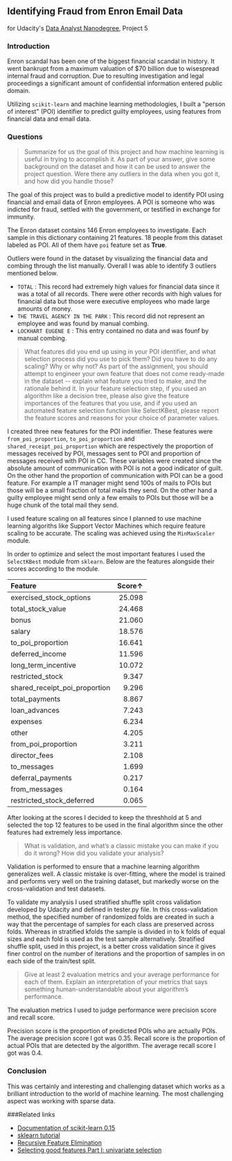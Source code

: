 ## Identifying Fraud from Enron Email Data
for Udacity's [Data Analyst Nanodegree](https://www.udacity.com/course/nd002), Project 5

### Introduction

Enron scandal has been one of the biggest financial scandal in history. It went bankrupt from a maximum valuation of $70 billion due to wisespread internal fraud and corruption. Due to resulting investigation and legal proceedings a significant amount of confidential information entered public domain.

Utilizing `scikit-learn` and machine learning methodologies, I built a "person of interest" (POI) identifier to predict guilty employees, using features from financial data and email data.

### Questions

> Summarize for us the goal of this project and how machine learning is useful in trying to accomplish it. As part of your answer, give some background on the dataset and how it can be used to answer the project question. Were there any outliers in the data when you got it, and how did you handle those?

The goal of this project was to build a predictive model to identify POI using financial and email data of Enron employees. A POI is someone who was indicted for fraud, settled with the government, or testified in exchange for immunity.

The Enron dataset contains 146 Enron employees to investigate. Each sample in this dictionary containing 21 features. 18 people from this dataset labeled as POI. All of them have `poi` feature set as **True**. 

Outliers were found in the dataset by visualizing the financial data and combing through the list manually. Overall I was able to identify 3 outliers mentioned below.

- `TOTAL` : This record had extremely high values for financial data since it was a total of all records. There were other records with high values for financial data but those were executive employees who made large amounts of money.
- `THE TRAVEL AGENCY IN THE PARK` : This record did not represent an employee and was found by manual combing.
- `LOCKHART EUGENE E` : This entry contained no data and was founf by manual combing.



>What features did you end up using in your POI identifier, and what selection process did you use to pick them? Did you have to do any scaling? Why or why not? As part of the assignment, you should attempt to engineer your own feature that does not come ready-made in the dataset -- explain what feature you tried to make, and the rationale behind it. In your feature selection step, if you used an algorithm like a decision tree, please also give the feature importances of the features that you use, and if you used an automated feature selection function like SelectKBest, please report the feature scores and reasons for your choice of parameter values.

 
I created three new features for the POI indentifier. These features were `from_poi_proportion`, `to_poi_proportion` and `shared_receipt_poi_proportion` which are respectively the proportion of messages received by POI, messages sent to POI and proportion of messages received with POI in CC. These variables were created since the absolute amount of communication with POI is not a good indicator of guilt. On the other hand the proportion of communication with POI can be a good feature. For example a IT manager might send 100s of mails to POIs but those will be a small fraction of total mails they send. On the other hand a guilty employee might send only a few emails to POIs but those will be a huge chunk of the total mail they send.

I used feature scaling on all features since I planned to use machine learning algoriths like Support Vector Machines which require feature scaling to be accurate. The scaling was achieved using the `MinMaxScaler` module.

In order to optimize and select the most important features I used the `SelectKBest` module from `sklearn`. Below are the features alongside their scores according to the module.

| Feature                 | Score↑ |
| :---------------------- | -----: |
| exercised_stock_options | 25.098 |
| total_stock_value | 24.468 |
| bonus | 21.060 |
| salary | 18.576 |
| to_poi_proportion |	 16.641 |
| deferred_income | 11.596 |
| long_term_incentive | 10.072 |
| restricted_stock | 9.347 |
| shared_receipt_poi_proportion | 9.296 |
| total_payments | 8.867 |
| loan_advances | 7.243 |
|expenses | 6.234|
|other | 4.205|
|from_poi_proportion | 3.211|
|director_fees | 2.108 |
|to_messages | 1.699 |
|deferral_payments | 0.217 |
|from_messages | 0.164 |
|restricted_stock_deferred | 0.065|

After looking at the scores I decided to keep the threshhold at 5 and selected the top 12 features to be used in the final algorithm since the other features had extremely less importance.

> What is validation, and what’s a classic mistake you can make if you do it wrong? How did you validate your analysis?

Validation is performed to ensure that a machine learning algorithm generalizes well.  A classic mistake is over-fitting, where the model is trained and performs very well on the training dataset, but markedly worse on the cross-validation and test datasets.

To validate my analysis I used stratified shuffle split cross validation developed by Udacity and defined in tester.py file. In this cross-validation method, the specified number of randomized folds are created in such a way that the percentage of samples for each class are preserved across folds. Whereas in stratified kfolds the sample is divided in to k folds of equal sizes and each fold is used as the test sample alternatively. Stratified shuffle split, used in this project, is a better cross validation since it gives finer control on the number of iterations and the proportion of samples in on each side of the train/test split.



> Give at least 2 evaluation metrics and your average performance for each of them.  Explain an interpretation of your metrics that says something human-understandable about your algorithm’s performance.

The evaluation metrics I used to judge performance were precision score and recall score. 

Precision score is the proportion of predicted POIs who are actually POIs. The average precision score I got was 0.35. Recall score is the proportion of actual POIs that are detected by the algorithm. The average recall score I got was 0.4.


### Conclusion

This was certainly and interesting and challenging dataset which works as a brilliant introduction to the world of machine learning. The most challenging aspect was working with sparse data.

###Related links
- [Documentation of scikit-learn 0.15][1]
- [sklearn tutorial][2]
- [Recursive Feature Elimination][3]
- [Selecting good features Part I: univariate selection][4]

[1]: http://scikit-learn.org/stable/documentation.html
[2]: http://amueller.github.io/sklearn_tutorial/
[3]: http://topepo.github.io/caret/rfe.html
[4]: http://blog.datadive.net/selecting-good-features-part-i-univariate-selection/
[5]: https://www.kaggle.com/c/the-analytics-edge-mit-15-071x/forums/t/7837/cross-validation-the-right-and-the-wrong-way
